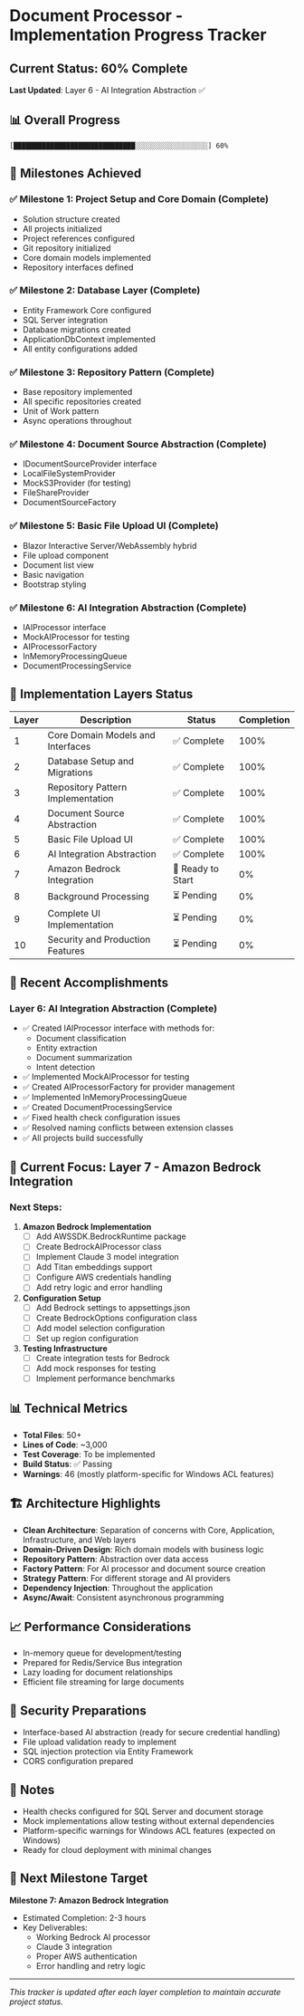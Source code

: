 # Document Processor - Implementation Progress Tracker

## Current Status: 60% Complete
**Last Updated**: Layer 6 - AI Integration Abstraction ✅

## 📊 Overall Progress
```
[██████████████████████████████░░░░░░░░░░░░░░░░░░] 60%
```

## 🎯 Milestones Achieved

### ✅ Milestone 1: Project Setup and Core Domain (Complete)
- Solution structure created
- All projects initialized
- Project references configured
- Git repository initialized
- Core domain models implemented
- Repository interfaces defined

### ✅ Milestone 2: Database Layer (Complete)
- Entity Framework Core configured
- SQL Server integration
- Database migrations created
- ApplicationDbContext implemented
- All entity configurations added

### ✅ Milestone 3: Repository Pattern (Complete)
- Base repository implemented
- All specific repositories created
- Unit of Work pattern
- Async operations throughout

### ✅ Milestone 4: Document Source Abstraction (Complete)
- IDocumentSourceProvider interface
- LocalFileSystemProvider
- MockS3Provider (for testing)
- FileShareProvider
- DocumentSourceFactory

### ✅ Milestone 5: Basic File Upload UI (Complete)
- Blazor Interactive Server/WebAssembly hybrid
- File upload component
- Document list view
- Basic navigation
- Bootstrap styling

### ✅ Milestone 6: AI Integration Abstraction (Complete)
- IAIProcessor interface
- MockAIProcessor for testing
- AIProcessorFactory
- InMemoryProcessingQueue
- DocumentProcessingService

## 📝 Implementation Layers Status

| Layer | Description | Status | Completion |
|-------|-------------|--------|------------|
| 1 | Core Domain Models and Interfaces | ✅ Complete | 100% |
| 2 | Database Setup and Migrations | ✅ Complete | 100% |
| 3 | Repository Pattern Implementation | ✅ Complete | 100% |
| 4 | Document Source Abstraction | ✅ Complete | 100% |
| 5 | Basic File Upload UI | ✅ Complete | 100% |
| 6 | AI Integration Abstraction | ✅ Complete | 100% |
| 7 | Amazon Bedrock Integration | 🔄 Ready to Start | 0% |
| 8 | Background Processing | ⏳ Pending | 0% |
| 9 | Complete UI Implementation | ⏳ Pending | 0% |
| 10 | Security and Production Features | ⏳ Pending | 0% |

## 🚀 Recent Accomplishments

### Layer 6: AI Integration Abstraction (Complete)
- ✅ Created IAIProcessor interface with methods for:
  - Document classification
  - Entity extraction
  - Document summarization
  - Intent detection
- ✅ Implemented MockAIProcessor for testing
- ✅ Created AIProcessorFactory for provider management
- ✅ Implemented InMemoryProcessingQueue
- ✅ Created DocumentProcessingService
- ✅ Fixed health check configuration issues
- ✅ Resolved naming conflicts between extension classes
- ✅ All projects build successfully

## 🔄 Current Focus: Layer 7 - Amazon Bedrock Integration

### Next Steps:
1. **Amazon Bedrock Implementation**
   - [ ] Add AWSSDK.BedrockRuntime package
   - [ ] Create BedrockAIProcessor class
   - [ ] Implement Claude 3 model integration
   - [ ] Add Titan embeddings support
   - [ ] Configure AWS credentials handling
   - [ ] Add retry logic and error handling

2. **Configuration Setup**
   - [ ] Add Bedrock settings to appsettings.json
   - [ ] Create BedrockOptions configuration class
   - [ ] Add model selection configuration
   - [ ] Set up region configuration

3. **Testing Infrastructure**
   - [ ] Create integration tests for Bedrock
   - [ ] Add mock responses for testing
   - [ ] Implement performance benchmarks

## 📊 Technical Metrics

- **Total Files**: 50+
- **Lines of Code**: ~3,000
- **Test Coverage**: To be implemented
- **Build Status**: ✅ Passing
- **Warnings**: 46 (mostly platform-specific for Windows ACL features)

## 🏗️ Architecture Highlights

- **Clean Architecture**: Separation of concerns with Core, Application, Infrastructure, and Web layers
- **Domain-Driven Design**: Rich domain models with business logic
- **Repository Pattern**: Abstraction over data access
- **Factory Pattern**: For AI processor and document source creation
- **Strategy Pattern**: For different storage and AI providers
- **Dependency Injection**: Throughout the application
- **Async/Await**: Consistent asynchronous programming

## 📈 Performance Considerations

- In-memory queue for development/testing
- Prepared for Redis/Service Bus integration
- Lazy loading for document relationships
- Efficient file streaming for large documents

## 🔐 Security Preparations

- Interface-based AI abstraction (ready for secure credential handling)
- File upload validation ready to implement
- SQL injection protection via Entity Framework
- CORS configuration prepared

## 📝 Notes

- Health checks configured for SQL Server and document storage
- Mock implementations allow testing without external dependencies
- Platform-specific warnings for Windows ACL features (expected on Windows)
- Ready for cloud deployment with minimal changes

## 🎯 Next Milestone Target

**Milestone 7: Amazon Bedrock Integration**
- Estimated Completion: 2-3 hours
- Key Deliverables:
  - Working Bedrock AI processor
  - Claude 3 integration
  - Proper AWS authentication
  - Error handling and retry logic

---

*This tracker is updated after each layer completion to maintain accurate project status.*